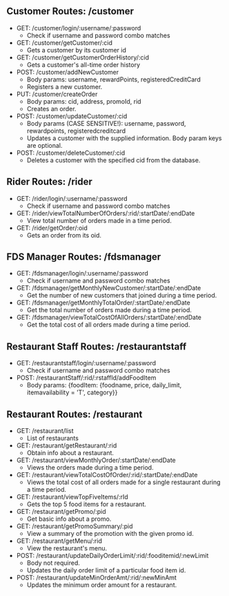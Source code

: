## Customer Routes: /customer

* GET: /customer/login/:username/:password
    * Check if username and password combo matches
* GET: /customer/getCustomer/:cid
    * Gets a customer by its customer id
* GET: /customer/getCustomerOrderHistory/:cid
    * Gets a customer's all-time order history
* POST: /customer/addNewCustomer
    * Body params: username, rewardPoints, registeredCreditCard
    * Registers a new customer.
* PUT: /customer/createOrder
    * Body params: cid, address, promoId, rid
    * Creates an order.
* POST: /customer/updateCustomer/:cid
    * Body params (CASE SENSITIVE!): username, password, rewardpoints, registeredcreditcard
    * Updates a customer with the supplied information. Body param keys are optional.
* POST: /customer/deleteCustomer/:cid
    * Deletes a customer with the specified cid from the database.

## Rider Routes: /rider

* GET: /rider/login/:username/:password
    * Check if username and password combo matches
* GET: /rider/viewTotalNumberOfOrders/:rid/:startDate/:endDate
    * View total number of orders made in a time period.
* GET: /rider/getOrder/:oid
    * Gets an order from its oid.

## FDS Manager Routes: /fdsmanager

* GET: /fdsmanager/login/:username/:password
    * Check if username and password combo matches
* GET: /fdsmanager/getMonthlyNewCustomer/:startDate/:endDate
    * Get the number of new customers that joined during a time period.
* GET: /fdsmanager/getMonthlyTotalOrder/:startDate/:endDate
    * Get the total number of orders made during a time period.
* GET: /fdsmanager/viewTotalCostOfAllOrders/:startDate/:endDate
    * Get the total cost of all orders made during a time period.

## Restaurant Staff Routes: /restaurantstaff

* GET: /restaurantstaff/login/:username/:password
    * Check if username and password combo matches
* POST: /restaurantStaff/:rid/:rstaffId/addFoodItem
    * Body params: {foodItem: {foodname, price, daily_limit, itemavailability = 'T', category}}

## Restaurant Routes: /restaurant

* GET: /restaurant/list
    * List of restaurants
* GET: /restaurant/getRestaurant/:rid
    * Obtain info about a restaurant.
* GET: /restaurant/viewMonthlyOrder/:startDate/:endDate
    * Views the orders made during a time period.
* GET: /restaurant/viewTotalCostOfOrder/:rid/:startDate/:endDate
    *  Views the total cost of all orders made for a single restaurant during a time period.
* GET: /restaurant/viewTopFiveItems/:rId
    * Gets the top 5 food items for a restaurant.
* GET: /restaurant/getPromo/:pid
    * Get basic info about a promo.
* GET: /restaurant/getPromoSummary/:pid
    * View a summary of the promotion with the given promo id.
* GET: /restaurant/getMenu/:rid
    * View the restaurant's menu.
* POST: /restaurant/updateDailyOrderLimit/:rid/:fooditemid/:newLimit
    * Body not required.
    * Updates the daily order limit of a particular food item id.
* POST: /restaurant/updateMinOrderAmt/:rid/:newMinAmt
    * Updates the minimum order amount for a restaurant.
